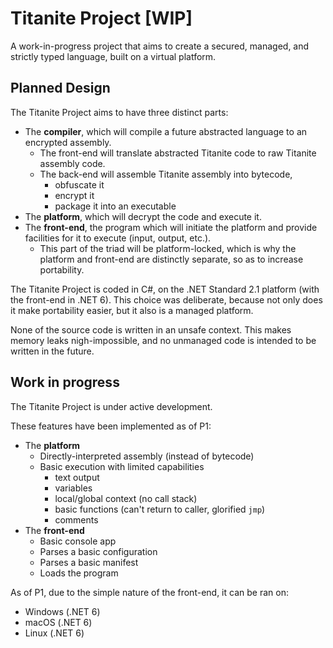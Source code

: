 # Titanite Project [WIP]
A work-in-progress project that aims to create a secured, managed, and strictly typed language, built on a virtual platform.

## Planned Design
The Titanite Project aims to have three distinct parts:

 - The **compiler**, which will compile a future abstracted language to an encrypted assembly.
   - The front-end will translate abstracted Titanite code to raw Titanite assembly code.
   - The back-end will assemble Titanite assembly into bytecode,
     - obfuscate it
     - encrypt it
     - package it into an executable
 - The **platform**, which will decrypt the code and execute it.
 - The **front-end**, the program which will initiate the platform and provide facilities for it to execute (input, output, etc.).
   - This part of the triad will be platform-locked, which is why the platform and front-end are distinctly separate, so as to increase portability.

The Titanite Project is coded in C#, on the .NET Standard 2.1 platform (with the front-end in .NET 6). 
This choice was deliberate, because not only does it make portability easier, but it also is a managed platform. 

None of the source code is written in an unsafe context.
This makes memory leaks nigh-impossible, and no unmanaged code is intended to be written in the future.

## Work in progress
The Titanite Project is under active development.

These features have been implemented as of P1:
 
 - The **platform**
   - Directly-interpreted assembly (instead of bytecode)
   - Basic execution with limited capabilities
     - text output
     - variables
     - local/global context (no call stack)
     - basic functions (can't return to caller, glorified `jmp`)
     - comments
 - The **front-end**
   - Basic console app
   - Parses a basic configuration
   - Parses a basic manifest
   - Loads the program

As of P1, due to the simple nature of the front-end, it can be ran on:
 - Windows (.NET 6)
 - macOS (.NET 6)
 - Linux (.NET 6)